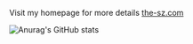 Visit my homepage for more details [the-sz.com](https://the-sz.com/)

![Anurag's GitHub stats](https://github-readme-stats.vercel.app/api?username=the-sz&count_private=true&show_icons=true&include_all_commits=true&disable_animations=true&hide_rank=true)
